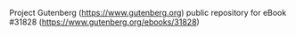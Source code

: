 Project Gutenberg (https://www.gutenberg.org) public repository for eBook #31828 (https://www.gutenberg.org/ebooks/31828)
